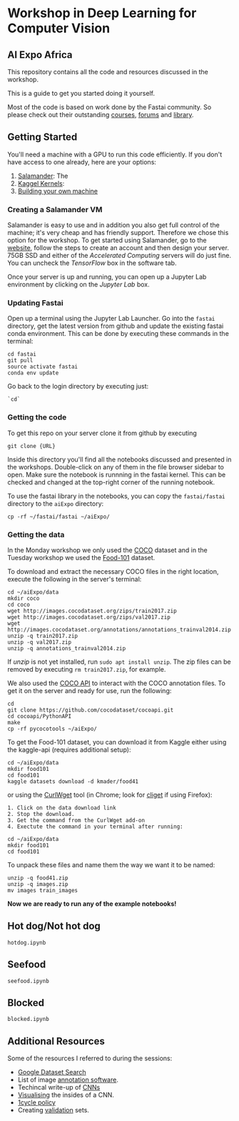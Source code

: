 # Workshop in Deep Learning for Computer Vision
## AI Expo Africa 

This repository contains all the code and resources discussed in the workshop. 

This is a guide to get you started doing it yourself.

Most of the code is based on work done by the Fastai community. So please check out their outstanding [courses](http://course.fast.ai/), [forums](http://forums.fast.ai/) and [library](https://github.com/fastai/fastai).


## Getting Started

You'll need a machine with a GPU to run this code efficiently. If you don't have access to one already, here are your options:

1. [Salamander](https://salamander.ai/): The
2. [Kaggel Kernels](https://www.kaggle.com/kernels):
3. [Building your own machine](http://forums.fast.ai/t/build-your-deep-learning-box-wiki-thread/13536)


### Creating a Salamander VM

Salamander is easy to use and in addition you also get full control of the machine; it's very cheap and has friendly support. Therefore we chose this option for the workshop. To get started using Salamander, go to the [website](https://salamander.ai/), follow the steps to create an account and then design your server. 75GB SSD and either of the *Accelerated Computing* servers will do just fine. You can uncheck the *TensorFlow* box in the software tab. 

Once your server is up and running, you can open up a Jupyter Lab environment by clicking on the *Jupyter Lab* box.


### Updating Fastai

Open up a terminal using the Jupyter Lab Launcher. Go into the `fastai` directory, get the latest version from github and update the existing fastai conda environment. This can be done by executing these commands in the terminal:

    cd fastai
    git pull
    source activate fastai
    conda env update
    
Go back to the login directory by executing just:

    `cd`    


### Getting the code

To get this repo on your server clone it from github by executing

    git clone {URL}
    
Inside this directory you'll find all the notebooks discussed and presented in the workshops. Double-click on any of them in the file browser sidebar to open. Make sure the notebook is runnning in the fastai kernel. This can be checked and changed at the top-right corner of the running notebook.

To use the fastai library in the notebooks, you can copy the `fastai/fastai` directory to the `aiExpo` directory:

    cp -rf ~/fastai/fastai ~/aiExpo/
    

### Getting the data

In the Monday workshop we only used the [COCO](http://cocodataset.org/#home) dataset and in the Tuesday workshop we used the [Food-101](https://www.kaggle.com/kmader/food41) dataset.

To download and extract the necessary COCO files in the right location, execute the following in the server's terminal:
    
    cd ~/aiExpo/data
    mkdir coco
    cd coco
    wget http://images.cocodataset.org/zips/train2017.zip
    wget http://images.cocodataset.org/zips/val2017.zip
    wget http://images.cocodataset.org/annotations/annotations_trainval2014.zip
    unzip -q train2017.zip
    unzip -q val2017.zip
    unzip -q annotations_trainval2014.zip
    
If *unzip* is not yet installed, run `sudo apt install unzip`. The zip files can be removed by executing `rm train2017.zip`, for example.

We also used the [COCO API](https://github.com/cocodataset/cocoapi) to interact with the COCO annotation files. To get it on the server and ready for use, run the following:

    cd 
    git clone https://github.com/cocodataset/cocoapi.git
    cd cocoapi/PythonAPI
    make
    cp -rf pycocotools ~/aiExpo/
    
To get the Food-101 dataset, you can download it from Kaggle either using the kaggle-api (requires additional setup):

    cd ~/aiExpo/data
    mkdir food101
    cd food101
    kaggle datasets download -d kmader/food41
    
or using the [CurlWget](https://chrome.google.com/webstore/detail/curlwget/jmocjfidanebdlinpbcdkcmgdifblncg?hl=en) tool (in Chrome; look for [cliget](https://addons.mozilla.org/en-US/firefox/addon/cliget/) if using Firefox):

    1. Click on the data download link
    2. Stop the download.
    3. Get the command from the CurlWget add-on
    4. Exectute the command in your terminal after running:
    
    cd ~/aiExpo/data
    mkdir food101
    cd food101

To unpack these files and name them the way we want it to be named:

    unzip -q food41.zip
    unzip -q images.zip
    mv images train_images
    
    
**Now we are ready to run any of the example notebooks!**


## Hot dog/Not hot dog

`hotdog.ipynb`


## Seefood

`seefood.ipynb`


## Blocked

`blocked.ipynb`


## Additional Resources

Some of the resources I referred to during the sessions:

+ [Google Dataset Search](https://toolbox.google.com/datasetsearch)
+ List of image [annotation software](https://en.wikipedia.org/wiki/List_of_manual_image_annotation_tools).
+ Techincal write-up of [CNNs](http://cs231n.github.io/convolutional-networks/)
+ [Visualising](https://distill.pub/2018/building-blocks/) the insides of a CNN.
+ [1cycle policy](https://sgugger.github.io/the-1cycle-policy.html#the-1cycle-policy)
+ Creating [validation](http://www.fast.ai/2017/11/13/validation-sets/) sets.
